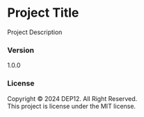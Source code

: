 # Project Title
Project Description

### Version
1.0.0

### License
Copyright &copy; 2024 DEP12. All Right Reserved.<br>
This project is license under the MIT license.